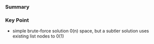 ### Summary

### Key Point
* simple brute-force solution 0(n) space, but a subtler solution uses existing list nodes to 0(1)
